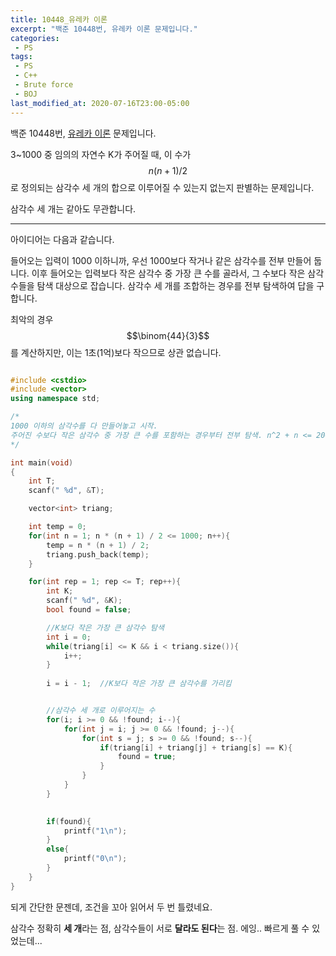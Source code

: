 ```yaml
---
title: 10448_유레카 이론
excerpt: "백준 10448번, 유레카 이론 문제입니다."
categories:
 - PS
tags:
 - PS
 - C++
 - Brute force
 - BOJ
last_modified_at: 2020-07-16T23:00-05:00
---
```


백준 10448번, [유레카 이론](https://www.acmicpc.net/problem/10448) 문제입니다.

3~1000 중 임의의 자연수 K가 주어질 때, 이 수가 $$n(n+1)/2$$로 정의되는 삼각수 세 개의 합으로 이루어질 수 있는지 없는지 판별하는 문제입니다.

삼각수 세 개는 같아도 무관합니다. 



---



아이디어는 다음과 같습니다.

들어오는 입력이 1000 이하니까, 우선 1000보다 작거나 같은 삼각수를 전부 만들어 둡니다. 이후 들어오는 입력보다 작은 삼각수 중 가장 큰 수를 골라서, 그 수보다 작은 삼각수들을 탐색 대상으로 잡습니다. 삼각수 세 개를 조합하는 경우를 전부 탐색하여 답을 구합니다. 

최악의 경우 $$\binom{44}{3}$$를 계산하지만, 이는 1초(1억)보다 작으므로 상관 없습니다.




```cpp

#include <cstdio>
#include <vector>
using namespace std;

/*
1000 이하의 삼각수를 다 만들어놓고 시작.
주어진 수보다 작은 삼각수 중 가장 큰 수를 포함하는 경우부터 전부 탐색. n^2 + n <= 2000 이면 n = 40정도. 40C3 < 1억
*/

int main(void)
{
    int T;
    scanf(" %d", &T);

    vector<int> triang;

    int temp = 0;
    for(int n = 1; n * (n + 1) / 2 <= 1000; n++){
        temp = n * (n + 1) / 2;
        triang.push_back(temp);
    }

    for(int rep = 1; rep <= T; rep++){
        int K;
        scanf(" %d", &K);
        bool found = false;

        //K보다 작은 가장 큰 삼각수 탐색
        int i = 0;
        while(triang[i] <= K && i < triang.size()){
            i++;
        }
        
        i = i - 1;  //K보다 작은 가장 큰 삼각수를 가리킴


        //삼각수 세 개로 이루어지는 수
        for(i; i >= 0 && !found; i--){
            for(int j = i; j >= 0 && !found; j--){
                for(int s = j; s >= 0 && !found; s--){
                    if(triang[i] + triang[j] + triang[s] == K){
                        found = true;
                    }
                }
            }    
        }
        

        if(found){
            printf("1\n");
        }
        else{
            printf("0\n");
        }
    }
}
```

되게 간단한 문젠데, 조건을 꼬아 읽어서 두 번 틀렸네요.

삼각수 정확히 **세 개**라는 점, 삼각수들이 서로 **달라도 된다**는 점. 에잉.. 빠르게 풀 수 있었는데...

